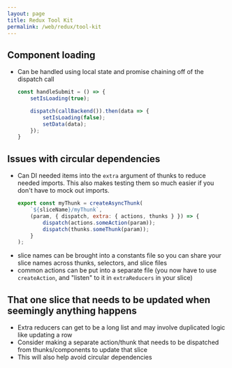 ```yaml
---
layout: page
title: Redux Tool Kit
permalink: /web/redux/tool-kit
---
```


## Component loading

- Can be handled using local state and promise chaining off of the dispatch call
    ```js
    const handleSubmit = () => {
        setIsLoading(true);

        dispatch(callBackend()).then(data => {
            setIsLoading(false);
            setData(data);
        });
    }
    ```

## Issues with circular dependencies
- Can DI needed items into the `extra` argument of thunks to reduce needed imports. This also makes testing them so much easier if you don't have to mock out imports.
    ```js
    export const myThunk = createAsyncThunk(
        `${sliceName}/myThunk`,
        (param, { dispatch, extra: { actions, thunks } }) => {
            dispatch(actions.someAction(param));
            dispatch(thunks.someThunk(param));
        }
    );
    ```
- slice names can be brought into a constants file so you can share your slice names across thunks, selectors, and slice files
- common actions can be put into a separate file (you now have to use `createAction`, and "listen" to it in `extraReducers` in your slice)

## That one slice that needs to be updated when seemingly anything happens
- Extra reducers can get to be a long list and may involve duplicated logic like updating a row
- Consider making a separate action/thunk that needs to be dispatched from thunks/components to update that slice
- This will also help avoid circular dependencies
